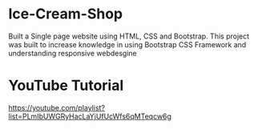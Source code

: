 # Ice-Cream-Shop
Built a Single page website using HTML, CSS and Bootstrap. This project was built to increase knowledge in using Bootstrap CSS Framework and understanding responsive webdesgine

# YouTube Tutorial
https://youtube.com/playlist?list=PLmIbUWGRyHacLaYjUfUcWfs6qMTeqcw6g
